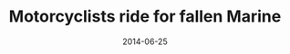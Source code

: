 ---
layout: post
title:  "Motorcyclists ride for fallen Marine"
date:   2014-06-25 
link: http://www.fredericksburg.com/news/motorcyclists-ride-for-fallen-marine/article_b33353f5-0fed-5d15-8f86-24edcacc6592.html
type: link
---